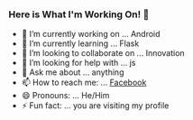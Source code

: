 ### Here is What I'm Working On! 👋

<!--
**Arif-Shahriar028/Arif-Shahriar028** is a ✨ _special_ ✨ repository because its `README.md` (this file) appears on your GitHub profile.


Here are some ideas to get you started:
-->

- 🔭 I’m currently working on ... Android
- 🌱 I’m currently learning ... Flask
- 👯 I’m looking to collaborate on ... Innovation
- 🤔 I’m looking for help with ... js
- 💬 Ask me about ... anything
- 📫 How to reach me: ... [Facebook](https://www.facebook.com/arifshahriar.profile)
- 😄 Pronouns: ... He/Him
- ⚡ Fun fact: ... you are visiting my profile

